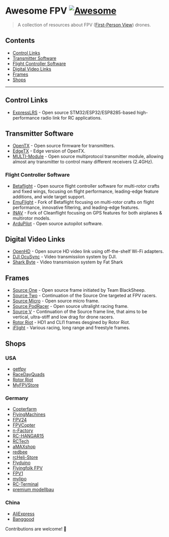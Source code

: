 # Awesome FPV [![Awesome](https://awesome.re/badge.svg)](https://awesome.re)

> A collection of resources about FPV ([First-Person View](https://en.wikipedia.org/wiki/First-person_view_(radio_control))) drones.

## Contents

* [Control Links](#control-links)
* [Transmitter Software](#transmitter-software)
* [Flight Controller Software](#flight-controller-software)
* [Digital Video Links](#digital-video-links)
* [Frames](#frames)
* [Shops](#shops)

---

## Control Links

* [ExpressLRS](https://github.com/ExpressLRS/ExpressLRS) - Open source STM32/ESP32/ESP8285-based high-performance radio link for RC applications.

## Transmitter Software

* [OpenTX](https://github.com/opentx/opentx) - Open source firmware for transmitters.
* [EdgeTX](https://github.com/EdgeTX/edgetx) - Edge version of OpenTX.
* [MULTI-Module](https://github.com/pascallanger/DIY-Multiprotocol-TX-Module/) - Open source multiprotocol transmitter module, allowing almost any transmitter to control many different receivers (2.4GHz).

### Flight Controller Software

* [Betaflight](https://github.com/betaflight/betaflight) - Open source flight controller software for multi-rotor crafts and fixed wings, focusing on flight performance, leading-edge feature additions, and wide target support.
* [EmuFlight](https://github.com/emuflight/EmuFlight) - Fork of Betaflight focusing on multi-rotor crafts on flight performance, innovative filtering, and leading-edge features.
* [INAV](https://github.com/iNavFlight/inav) - Fork of Cleanflight focusing on GPS features for both airplanes & multirotor models.
* [ArduPilot](https://github.com/ArduPilot/ardupilot) - Open source autopilot software.

## Digital Video Links

* [OpenHD](https://github.com/OpenHD/Open.HD) - Open source HD video link using off-the-shelf Wi-Fi adapters.
* [DJI OcuSync](https://www.dji.com/fpv) - Video transmissiion system by DJI.
* [Shark Byte](https://www.fatshark.com/product-category/shark-byte/) - Video transmission system by Fat Shark

## Frames

* [Source One](https://github.com/tbs-trappy/source_one) - Open source frame initiated by Team BlackSheep.
* [Source Two](https://github.com/ps915/source_two) - Continuation of the Source One targeted at FPV racers.
* [Source Micro](https://github.com/ps915/source_micro) - Open source micro frame.
* [Source PodRacer](https://github.com/ps915/source_podracer) - Open source ultralight racing frame.
* [Source V](https://github.com/ps915/source_v) - Continuation of the Source frame line, that aims to be vertical, ultra-stiff and low drag for drone racers.
* [Rotor Riot](https://rotorriot.com/collections/frames-1/manufacturer_rotor-riot) - HD1 and CLI1 frames desgined by Rotor Riot.
* [iFlight](https://shop.iflight-rc.com/index.php?route=product/category&path=25_32) - Various racing, long range and freestyle frames.

## Shops

### USA

* [getfpv](https://www.getfpv.com/)
* [RaceDayQuads](https://www.racedayquads.com/)
* [Rotor Riot](https://rotorriot.com/)
* [MyFPVStore](https://www.myfpvstore.com/)

### Germany

* [Copterfarm](https://www.copterfarm.de/)
* [FlyingMachines](https://www.flyingmachines.de/)
* [FPV24](https://www.fpv24.com)
* [FPVCopter](https://fpvcopter.de/)
* [n-Factory](https://www.n-factory.de/)
* [RC-HANGAR15](https://shop.rc-hangar15.de/)
* [RCTech](https://www.rctech.de/)
* [aMAXshop](https://de.amaxshop.com/)
* [redbee](https://redbee.de/de/)
* [rcHeli-Store](https://www.rcheli-store.de/)
* [Flyduino](https://www.flyduino.net/)
* [Flyingfolk FPV](https://flyingfolk.com/)
* [FPV1](https://www.fpv1.de/)
* [mylipo](https://www.mylipo.de/)
* [RC-Terminal](https://www.rc-terminal.de/)
* [premium modellbau](https://www.premium-modellbau.de/multicopter/fpv-racing-zubehoer/)

### China

* [AliExpress](https://aliexpress.com/)
* [Banggood](https://www.banggood.com/)


Contributions are welcome! 🚀
